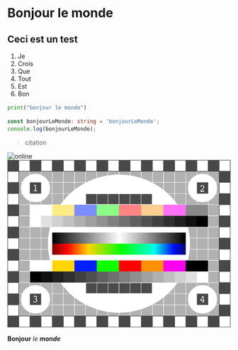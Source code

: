 # Bonjour le monde

## Ceci est un test

1. Je
2. Crois
3. Que
4. Tout
5. Est
6. Bon

```py
print("bonjour le monde")
```

```ts
const bonjourLeMonde: string = 'bonjourLeMonde';
console.log(bonjourLeMonde);
```

> citation

![online](https://cdn.pixabay.com/photo/2016/11/19/14/00/code-1839406_960_720.jpg)
![local](./tv-test-pattern.png)

**Bonjour** _le_ **_monde_**
